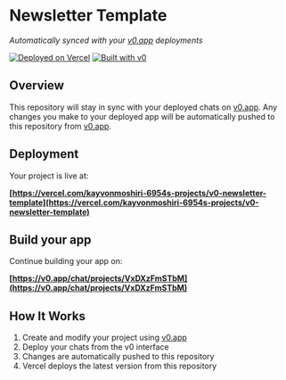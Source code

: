 # Newsletter Template

*Automatically synced with your [v0.app](https://v0.app) deployments*

[![Deployed on Vercel](https://img.shields.io/badge/Deployed%20on-Vercel-black?style=for-the-badge&logo=vercel)](https://vercel.com/kayvonmoshiri-6954s-projects/v0-newsletter-template)
[![Built with v0](https://img.shields.io/badge/Built%20with-v0.app-black?style=for-the-badge)](https://v0.app/chat/projects/VxDXzFmSTbM)

## Overview

This repository will stay in sync with your deployed chats on [v0.app](https://v0.app).
Any changes you make to your deployed app will be automatically pushed to this repository from [v0.app](https://v0.app).

## Deployment

Your project is live at:

**[https://vercel.com/kayvonmoshiri-6954s-projects/v0-newsletter-template](https://vercel.com/kayvonmoshiri-6954s-projects/v0-newsletter-template)**

## Build your app

Continue building your app on:

**[https://v0.app/chat/projects/VxDXzFmSTbM](https://v0.app/chat/projects/VxDXzFmSTbM)**

## How It Works

1. Create and modify your project using [v0.app](https://v0.app)
2. Deploy your chats from the v0 interface
3. Changes are automatically pushed to this repository
4. Vercel deploys the latest version from this repository